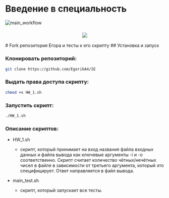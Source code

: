 # Введение в специальность
![main_workflow](https://github.com/EgorikA4/IE/actions/workflows/pylint.yml/badge.svg)

<h3 align="center">
<img src="https://cdn.rawgit.com/odb/official-bash-logo/master/assets/Logos/Identity/PNG/BASH_logo-transparent-bg-color.png">
</h3>
# Fork репозитория Егора и тесты к его скрипту
## Установка и запуск

### Клонировать репозиторий:
```bash
git clone https://github.com/EgorikA4/IE
```

### Выдать права доступа скрипту:
```bash
chmod +x HW_1.sh
```

### Запустить скрипт:
```bash
./HW_1.sh
```

### Описание скриптов:

* HW_1.sh
    * скрипт, который принимает на вход названия файла входных данных и файла вывода как ключевые аргументы -i и -o соответственно. Скрипт считает количество чётных/нечётных чисел в файле в зависимости от третьего аргумента, который это специфицирует. Ответ направляется в файл вывода.

* main_test.sh 
    * скрипт, который запускает все тесты.
